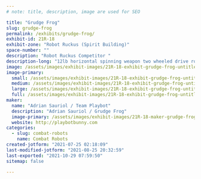 ```yaml
---
# note: title, description, image are used for SEO

title: "Grudge Frog"
slug: grudge-frog
permalink: /exhibits/grudge-frog/
exhibit-id: 21R-18
exhibit-zone: "Robot Ruckus (Spirit Building)"
space-number: ""
description: "Robot Ruckus Competitor "
description-long: "12lb horizontal spinning weapon two wheeled drive robot "
image: /assets/images/exhibit-images/21R-18-exhibit-grudge-frog-untitled-large.JPG
image-primary: 
  small: /assets/images/exhibit-images/21R-18-exhibit-grudge-frog-untitled-small.JPG
  medium: /assets/images/exhibit-images/21R-18-exhibit-grudge-frog-untitled-medium.JPG
  large: /assets/images/exhibit-images/21R-18-exhibit-grudge-frog-untitled-large.JPG
  full: /assets/images/exhibit-images/21R-18-exhibit-grudge-frog-untitled-full.JPG
maker: 
  name: "Adrian Sauriol / Team Playbot"
  description: "Adrian Sauriol / Grudge Frog"
  image-primary: /assets/images/exhibit-images/21R-18-maker-grudge-frog-playbotlogo-medium.jpg
  website: http://playbotbunny.com
categories: 
  - slug: combat-robots
    name: Combat Robots
created-jotform: "2021-07-25 02:18:09"
last-modified-jotform: "2021-08-25 20:32:59"
last-exported: "2021-10-29 07:59:50"
sitemap: false

---
```

